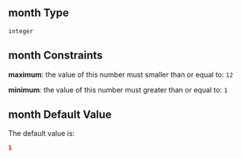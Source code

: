 ## month Type

`integer`

## month Constraints

**maximum**: the value of this number must smaller than or equal to: `12`

**minimum**: the value of this number must greater than or equal to: `1`

## month Default Value

The default value is:

```json
1
```
